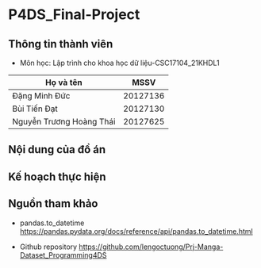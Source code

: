 # P4DS_Final-Project

## Thông tin thành viên
* Môn học: Lập trình cho khoa học dữ liệu-CSC17104_21KHDL1

| Họ và tên  | MSSV  |
|---|---|
| Đặng Minh	Đức  | 20127136  |
| Bùi Tiến Đạt  | 20127130  |
| Nguyễn Trương Hoàng Thái  | 20127625  |

## Nội dung của đồ án 

## Kế hoạch thực hiện

## Nguồn tham khảo
* pandas.to_datetime
https://pandas.pydata.org/docs/reference/api/pandas.to_datetime.html

* Github repository
https://github.com/lengoctuong/Prj-Manga-Dataset_Programming4DS

